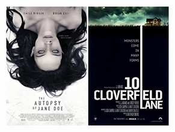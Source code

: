  [![The Autopsy of Jane Doe](../images/The_Autopsy_of_Jane_Doe_2016.jpg)](http://www.imdb.com/title/tt3289956) [![10 Cloverfield Lane](../images/10_Cloverfield_Lane_2016.jpg)](http://www.imdb.com/title/tt1179933)